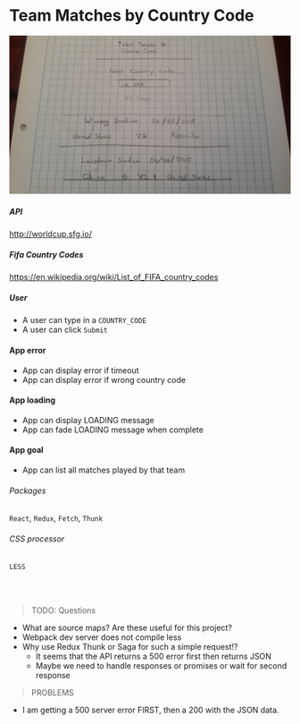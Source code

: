 # Team Matches by Country Code

![](./journal/world-cup-trial-project-sketch.jpg)

##### API
http://worldcup.sfg.io/

##### Fifa Country Codes
https://en.wikipedia.org/wiki/List_of_FIFA_country_codes

##### User
* A user can type in a `COUNTRY_CODE`
* A user can click `Submit`

#### App error
* App can display error if timeout
* App can display error if wrong country code

#### App loading
* App can display LOADING message
* App can fade LOADING message when complete

#### App goal
* App can list all matches played by that team


###### Packages
`React`, `Redux`, `Fetch`, `Thunk`

###### CSS processor
`LESS`



<br><br>
>TODO: Questions

* What are source maps? Are these useful for this project?
* Webpack dev server does not compile less
* Why use Redux Thunk or Saga for such a simple request!?
  * It seems that the API returns a 500 error first then returns JSON
  * Maybe we need to handle responses or promises or wait for second response



> PROBLEMS
* I am getting a 500 server error FIRST, then a 200 with the JSON data.
